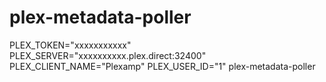 # plex-metadata-poller

PLEX_TOKEN="xxxxxxxxxxx" PLEX_SERVER="xxxxxxxxxx.plex.direct:32400" PLEX_CLIENT_NAME="Plexamp" PLEX_USER_ID="1" plex-metadata-poller
